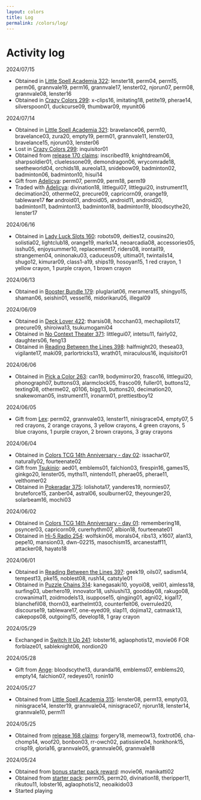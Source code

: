 ```yaml
---
layout: colors
title: Log
permalink: /colors/log/
---
```

# Activity log
2024/07/15
- Obtained in [Little Spell Academia 322](https://colors-tcg.dreamwidth.org/3891459.html?thread=196601347#cmt196601347): lenster18, perm04, perm15, perm06, grannvale19, perm16, grannvale17, lenster02, njorun07, perm08, grannvale08, lenster16
- Obtained in [Crazy Colors 299](https://colors-tcg.dreamwidth.org/3890733.html?thread=196500013#cmt196500013): x-clips16, imitating18, petite19, pherae14, silverspoon01, duckcurse09, thumbwar09, myunit06

2024/07/14
- Obtained in [Little Spell Academia 321](https://colors-tcg.dreamwidth.org/3885642.html?thread=196483402#cmt196483402): bravelance06, perm10, bravelance03, zura20, empty19, perm01, grannvale11, lenster03, bravelance15, njorun03, lenster06
- Lost in [Crazy Colors 299](https://colors-tcg.dreamwidth.org/3890733.html?thread=196482093#cmt196482093): inquisitor01
- Obtained from [release 170 claims](https://colors-tcg.dreamwidth.org/3872826.html?thread=196481338#cmt196481338): inscribed19, knightdream06, sharpsoldier01, cluelessone09, demondragon06, wrycomrade18, seetheworld04, orchids18, aureola13, snidebow09, badminton02, badminton06, badminton10, hisui14
- Gift from [Adelicya](https://nynasunner.dreamwidth.org/442.html?thread=1978#cmt1978): perm07, perm09, perm18, perm19
- Traded with [Adelicya](https://nynasunner.dreamwidth.org/442.html?thread=1978#cmt1978): divination18, littlegui07, littlegui20, instrument11, decimation20, otherme02, precure09, capricorn09, orange19, tableware17 **for** android01, android05, android11, android20, badminton11, badminton13, badminton18, badminton19, bloodscythe20, lenster17

2024/06/16
- Obtained in [Lady Luck Slots 160](https://colors-tcg.dreamwidth.org/3838574.html?thread=195358318#cmt195358318): robots09, deities12, cousins20, solistia02, lightclub18, orange19, marks14, neoarcadia08, accessories05, isshu05, enjoysummer10, replacement17, riders08, irontail19, strangemen04, oninonaku03, caduceus09, ultima01, twintails14, shugo12, kimurar09, class1-a19, ships19, hosoyan15, 1 red crayon, 1 yellow crayon, 1 purple crayon, 1 brown crayon

2024/06/13
- Obtained in [Booster Bundle 179](https://colors-tcg.dreamwidth.org/3838978.html?thread=195248642#cmt195248642): pluglariat06, meramera15, shingyo15, shaman06, seishin01, vessel16, midorikaru05, illegal09

2024/06/09
- Obtained in [Deck Lover 422](https://colors-tcg.dreamwidth.org/3835808.html?thread=195085216#cmt195085216): tharsis08, hocchan03, mechapilots17, precure09, shiroiwa13, tsukumogami04
- Obtained in [No Context Theater 371](https://colors-tcg.dreamwidth.org/3836375.html?thread=195077335#cmt195077335): littlegui07, intetsu11, fairly02, daughters06, feng13
- Obtained in [Reading Between the Lines 398](https://colors-tcg.dreamwidth.org/3841570.html?thread=195046690#cmt195046690): halfmight20, thesea03, vigilante17, maki09, parlortricks13, wrath01, miraculous16, inquisitor01

2024/06/06
- Obtained in [Pick a Color 263](https://colors-tcg.dreamwidth.org/3832223.html?thread=194934175#cmt194934175): can19, bodymirror20, frasco16, littlegui20, phonograph07, buttons03, alarmclock05, frasco09, fuller01, buttons12, texting08, otherme02, q0106, bigg13, buttons20, decimation20, snakewoman05, instrument11, ironarm01, prettiestboy12

2024/06/05
- Gift from [Lex](https://nynasunner.dreamwidth.org/442.html?thread=1466#cmt1466): perm02, grannvale03, lenster11, ninisgrace04, empty07, 5 red crayons, 2 orange crayons, 3 yellow crayons, 4 green crayons, 5 blue crayons, 1 purple crayon, 2 brown crayons, 3 gray crayons

2024/06/04
- Obtained in [Colors TCG 14th Anniversary - day 02](https://colors-tcg.dreamwidth.org/3844977.html?thread=194886257#cmt194886257): issachar07, naturally02, fourteenate02
- Gift from [Tsukinio](https://nynasunner.dreamwidth.org/442.html?thread=954#cmt954): aed01, emblems01, falchion03, firespin16, games15, ginkgo20, lenster05, myths11, nintendo11, pherae05, pherae11, velthomer02
- Obtained in [Pokeradar 375](https://colors-tcg.dreamwidth.org/3837424.html?thread=194874096#cmt194874096): lolishota17, yanderes19, normies07, bruteforce15, zanber04, astral06, soulburner02, theyounger20, solarbeam16, mochi03

2024/06/02
- Obtained in [Colors TCG 14th Anniversary - day 01](https://colors-tcg.dreamwidth.org/3841819.html?thread=194830619#cmt194830619): remembering18, psyncer03, capricorn09, curerhythm07, albion18, fourteenate01
- Obtained in [Hi-5 Radio 254](https://colors-tcg.dreamwidth.org/3835169.html?thread=194804257#cmt194804257): wolfskin06, morals04, ribs13, x1607, alan13, pepe10, mansion03, dwn-02215, masochism15, arcanestaff11, attacker08, hayato18

2024/06/01
- Obtained in [Reading Between the Lines 397](https://colors-tcg.dreamwidth.org/3834425.html?thread=194767161#cmt194767161): geek19, oils07, sadism14, tempest13, pke15, noblest08, rush14, catstyle01
- Obtained in [Puzzle Chains 314](https://colors-tcg.dreamwidth.org/3834170.html?thread=194764602#cmt194764602): kanegasaki10, yoyoi08, veil01, aimless18, surfing03, uberhero19, innovator18, ushiushi13, goodday08, rakugo08, crowanima11, zoidmodels13, isuppose15, qingjing01, agni02, kigal17, blanchefil08, thorn03, earthelmt03, counterfeit06, overruled20, discourse19, tableware17, one-eyed09, slap11, dojima12, catmask13, cakepops08, outgoing15, develop18, 1 gray crayon

2024/05/29
- Exchanged in [Switch It Up 241](https://colors-tcg.dreamwidth.org/3831214.html?thread=194728366#cmt194728366): lobster16, aglaophotis12, movie06 FOR forblaze01, sableknight06, nordion20

2024/05/28
- Gift from [Ange](https://nynasunner.dreamwidth.org/442.html?thread=442#cmt442): bloodscythe13, durandal16, emblems07, emblems20, empty14, falchion07, redeyes01, ronin10

2024/05/27
- Obtained from [Little Spell Academia 315](https://colors-tcg.dreamwidth.org/3835641.html?thread=194658041#cmt194658041): lenster08, perm13, empty03, ninisgrace14, lenster19, grannvale04, ninisgrace07, njorun18, lenster14, grannvale10, perm11

2024/05/25
- Obtained from [release 168 claims](https://colors-tcg.dreamwidth.org/3805717.html?thread=194626837#cmt194626837): forgery18, memeow13, foxtrot06, cha-chomp14, woof20, bonbon03, rr-owch02, patissiere04, honkhonk15, crisp19, gloria16, grannvale05, grannvale06, grannvale18

2024/05/24
- Obtained from [bonus starter pack reward](https://colors-tcg.dreamwidth.org/669.html?thread=194616477#cmt194616477): movie06, manikatti02
- Obtained from [starter pack](https://colors-tcg.dreamwidth.org/669.html?thread=194611613#cmt194611613): perm05, perm20, divination18, theripper11, rikutou11, lobster16, aglaophotis12, neoaikido03
- Started playing